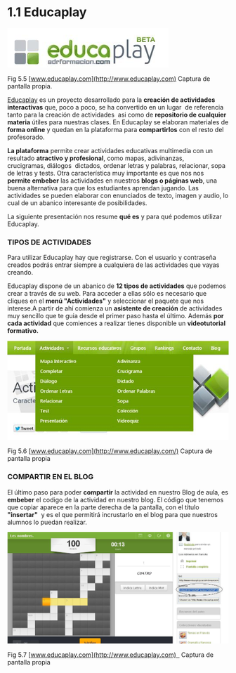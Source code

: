 # 1.1 Educaplay


![](img/Educaplay.jpg)


Fig 5.5 [www.educaplay.com](http://www.educaplay.com) Captura de pantalla propia.

[Educaplay](http://www.educaplay.com/) es un proyecto desarrollado para la **creación de actividades interactivas** que, poco a poco, se ha convertido en un lugar  de referencia tanto para la creación de actividades  asi como de **repositorio de cualquier materia** útiles para nuestras clases. En Educaplay se elaboran materiales de **forma online** y quedan en la plataforma para **compartirlos** con el resto del profesorado.

**La plataforma** permite crear actividades educativas multimedia con un resultado **atractivo y profesional**, como mapas, adivinanzas, crucigramas, diálogos  dictados, ordenar letras y palabras, relacionar, sopa de letras y tests. Otra característica muy importante es que nos nos **permite embeber** las actividades en nuestros **blogs o páginas web**, una buena alternativa para que los estudiantes aprendan jugando. Las actividades se pueden elaborar con enunciados de texto, imagen y audio, lo cual de un abanico interesante de posibilidades.

La siguiente presentación nos resume **qué es** y para qué podemos utilizar Educaplay.

### TIPOS DE ACTIVIDADES

Para utilizar Educaplay hay que registrarse. Con el usuario y contraseña creados podrás entrar siempre a cualquiera de las actividades que vayas creando.

Educaplay dispone de un abanico de **12 tipos de actividades** que podemos crear a través de su web. Para acceder a ellas sólo es necesario que cliques en el **menú "Actividades"** y seleccionar el paquete que nos interese.A partir de ahí comienza un **asistente de creación** de actividades muy sencillo que te guia desde el primer paso hasta el último. Además **por cada actividad** que comiences a realizar tienes disponible un **videotutorial formativo.**


![](img/actividades_educaplay.JPG)


Fig 5.6 [www.educaplay.com](http://www.educaplay.com/) Captura de pantalla propia

### COMPARTIR EN EL BLOG

El último paso para poder **compartir** la actividad en nuestro Blog de aula, es **embeber** el codigo de la actividad en nuestro blog. El código que tenemos que copiar aparece en la parte derecha de la pantalla, con el título **"insertar"**  y es el que permitirá incrustarlo en el blog para que nuestros alumnos lo puedan realizar.


![](img/embeber_educaplay.JPG)


Fig 5.7 [www.educaplay.com](http://www.educaplay.com)   Captura de pantalla propia

